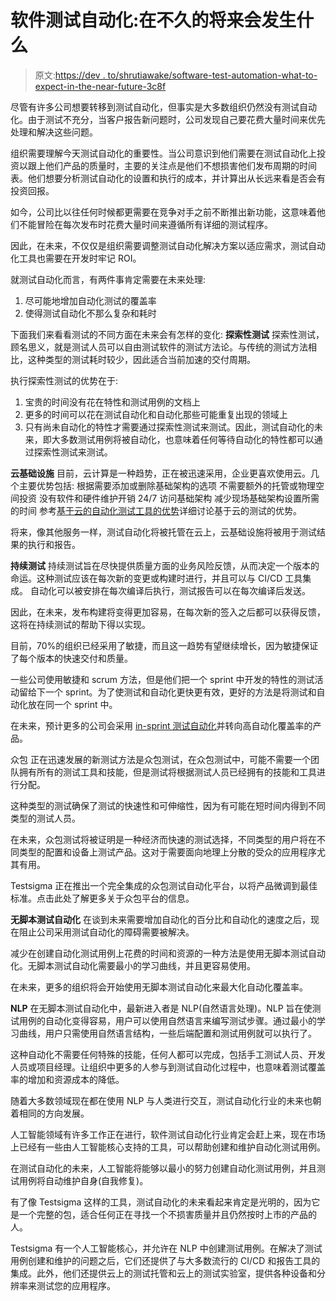 # 软件测试自动化:在不久的将来会发生什么

> 原文:[https://dev . to/shrutiawake/software-test-automation-what-to-expect-in-the-near-future-3c8f](https://dev.to/shrutiawake/software-test-automation-what-to-expect-in-the-near-future-3c8f)

尽管有许多公司想要转移到测试自动化，但事实是大多数组织仍然没有测试自动化。由于测试不充分，当客户报告新问题时，公司发现自己要花费大量时间来优先处理和解决这些问题。

组织需要理解今天测试自动化的重要性。当公司意识到他们需要在测试自动化上投资以跟上他们产品的质量时，主要的关注点是他们不想损害他们发布周期的时间表。他们想要分析测试自动化的设置和执行的成本，并计算出从长远来看是否会有投资回报。

如今，公司比以往任何时候都更需要在竞争对手之前不断推出新功能，这意味着他们不能冒险在每次发布时花费大量时间来遵循所有详细的测试程序。

因此，在未来，不仅仅是组织需要调整测试自动化解决方案以适应需求，测试自动化工具也需要在开发时牢记 ROI。

就测试自动化而言，有两件事肯定需要在未来处理:

1.  尽可能地增加自动化测试的覆盖率
2.  使得测试自动化不那么复杂和耗时

下面我们来看看测试的不同方面在未来会有怎样的变化:
**探索性测试**
探索性测试，顾名思义，就是测试人员可以自由测试软件的测试方法论。与传统的测试方法相比，这种类型的测试耗时较少，因此适合当前加速的交付周期。

执行探索性测试的优势在于:

1.  宝贵的时间没有花在特性和测试用例的文档上
2.  更多的时间可以花在测试自动化和自动化那些可能重复出现的领域上
3.  只有尚未自动化的特性才需要通过探索性测试来测试。因此，测试自动化的未来，即大多数测试用例将被自动化，也意味着任何等待自动化的特性都可以通过探索性测试来测试。

**云基础设施**
目前，云计算是一种趋势，正在被迅速采用，企业更喜欢使用云。几个主要优势包括:
根据需要添加或删除基础架构的选项
不需要额外的托管或物理空间投资
没有软件和硬件维护开销
24/7 访问基础架构
减少现场基础架构设置所需的时间
参考[基于云的自动化测试工具的优势](https://medium.com/testsigma/benefits-of-cloud-based-automated-testing-tools-1f4236d89791)详细讨论基于云的测试的优势。

将来，像其他服务一样，测试自动化将被托管在云上，云基础设施将被用于测试结果的执行和报告。

**持续测试**
持续测试旨在尽快提供质量方面的业务风险反馈，从而决定一个版本的命运。这种测试应该在每次新的变更或构建时进行，并且可以与 CI/CD 工具集成。
自动化可以被安排在每次编译后执行，测试报告可以在每次编译后发送。

因此，在未来，发布构建将变得更加容易，在每次新的签入之后都可以获得反馈，这将在持续测试的帮助下得以实现。

目前，70%的组织已经采用了敏捷，而且这一趋势有望继续增长，因为敏捷保证了每个版本的快速交付和质量。

一些公司使用敏捷和 scrum 方法，但是他们把一个 sprint 中开发的特性的测试活动留给下一个 sprint。为了使测试和自动化更快更有效，更好的方法是将测试和自动化放在同一个 sprint 中。

在未来，预计更多的公司会采用 [in-sprint 测试自动化](https://testsigma.com/blog/in-sprint-test-automation-agile-devops-speed/)并转向高自动化覆盖率的产品。

众包
正在迅速发展的新测试方法是众包测试，在众包测试中，可能不需要一个团队拥有所有的测试工具和技能，但是测试将根据测试人员已经拥有的技能和工具进行分配。

这种类型的测试确保了测试的快速性和可伸缩性，因为有可能在短时间内得到不同类型的测试人员。

在未来，众包测试将被证明是一种经济而快速的测试选择，不同类型的用户将在不同类型的配置和设备上测试产品。这对于需要面向地理上分散的受众的应用程序尤其有用。

Testsigma 正在推出一个完全集成的众包测试自动化平台，以将产品微调到最佳标准。点击此处了解更多关于众包平台的信息。

**无脚本测试自动化**
在谈到未来需要增加自动化的百分比和自动化的速度之后，现在阻止公司采用测试自动化的障碍需要被解决。

减少在创建自动化测试用例上花费的时间和资源的一种方法是使用无脚本测试自动化。无脚本测试自动化需要最小的学习曲线，并且更容易使用。

在未来，更多的组织将会开始使用无脚本测试自动化来最大化自动化覆盖率。

**NLP**
在无脚本测试自动化中，最新进入者是 NLP(自然语言处理)。NLP 旨在使测试用例的自动化变得容易，用户可以使用自然语言来编写测试步骤。通过最小的学习曲线，用户只需使用自然语言结构，一些后端配置和测试用例就可以执行了。

这种自动化不需要任何特殊的技能，任何人都可以完成，包括手工测试人员、开发人员或项目经理。让组织中更多的人参与到测试自动化过程中，也意味着测试覆盖率的增加和资源成本的降低。

随着大多数领域现在都在使用 NLP 与人类进行交互，测试自动化行业的未来也朝着相同的方向发展。

人工智能领域有许多工作正在进行，软件测试自动化行业肯定会赶上来，现在市场上已经有一些由人工智能核心支持的工具，可以帮助创建和维护自动化测试用例。

在测试自动化的未来，人工智能将能够以最小的努力创建自动化测试用例，并且测试用例将自动维护自身(自我修复)。

有了像 Testsigma 这样的工具，测试自动化的未来看起来肯定是光明的，因为它是一个完整的包，适合任何正在寻找一个不损害质量并且仍然按时上市的产品的人。

Testsigma 有一个人工智能核心，并允许在 NLP 中创建测试用例。在解决了测试用例创建和维护的问题之后，它们还提供了与大多数流行的 CI/CD 和报告工具的集成。此外，他们还提供云上的测试托管和云上的测试实验室，提供各种设备和分辨率来测试您的应用程序。